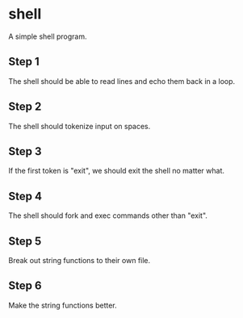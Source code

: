 # shell

A simple shell program.

## Step 1

The shell should be able to read lines and echo them back in a loop.

## Step 2

The shell should tokenize input on spaces.

## Step 3

If the first token is "exit", we should exit the shell no matter what.

## Step 4

The shell should fork and exec commands other than "exit".

## Step 5

Break out string functions to their own file.

## Step 6

Make the string functions better.
